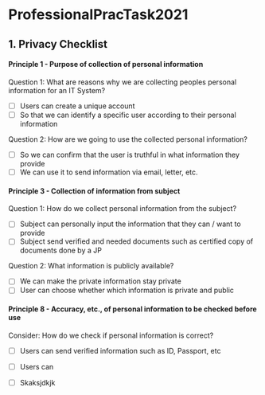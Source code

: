 # ProfessionalPracTask2021

## 1. Privacy Checklist
#### Principle 1 - Purpose of collection of personal information

Question 1: What are reasons why we are collecting peoples personal information for an IT System?
- [ ] Users can create a unique account
- [ ] So that we can identify a specific user according to their personal information

Question 2: How are we going to use the collected personal information?
- [ ] So we can confirm that the user is truthful in what information they provide
- [ ] We can use it to send information via email, letter, etc.

#### Principle 3 - Collection of information from subject

Question 1: How do we collect personal information from the subject?
- [ ] Subject can personally input the information that they can / want to provide
- [ ] Subject send verified and needed documents such as certified copy of documents done by a JP

Question 2: What information is publicly available?
- [ ] We can make the private information stay private
- [ ] User can choose whether which information is private and public

#### Principle 8 - Accuracy, etc., of personal information to be checked before use

Consider: How do we check if personal information is correct?
- [ ] Users can send verified information such as ID, Passport, etc
- [ ] Users can 

- [ ] Skaksjdkjk
